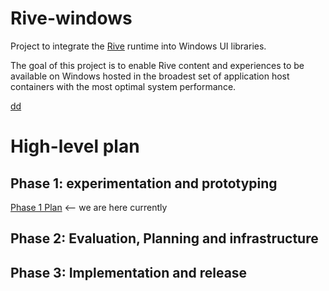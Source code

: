 # Rive-windows
Project to integrate the [Rive](https://rive.app/) runtime into Windows UI libraries.  

The goal of this project is to enable Rive content and experiences to be available on Windows hosted in the broadest set of application host containers with the most optimal system performance.


[dd](https://github.com/user-attachments/assets/60fee8c3-264c-4dc8-8093-35069216b08b)

# High-level plan
## Phase 1: experimentation and prototyping
[Phase 1 Plan](prototype/README.md) <-- we are here currently

## Phase 2: Evaluation, Planning and infrastructure

## Phase 3: Implementation and release

